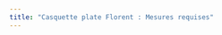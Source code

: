 ```yaml
---
title: "Casquette plate Florent : Mesures requises"
---
```


<DesignMeasurements design='florent' />
